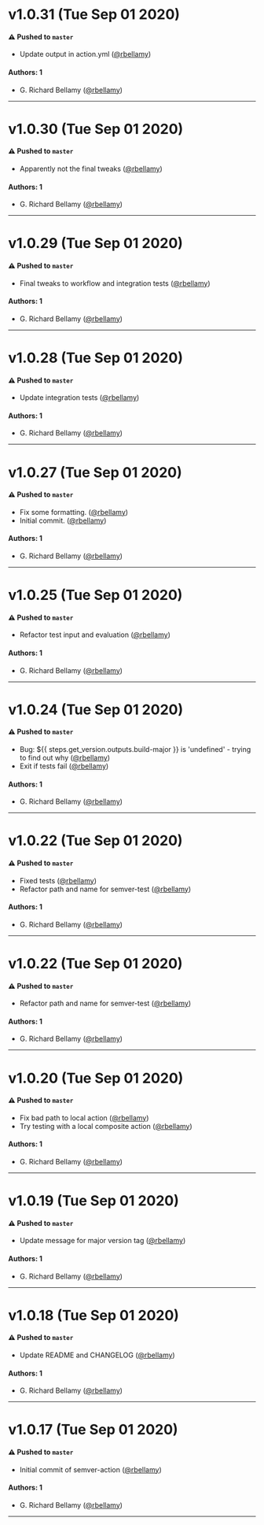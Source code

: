 # v1.0.31 (Tue Sep 01 2020)

#### ⚠️ Pushed to `master`

- Update output in action.yml ([@rbellamy](https://github.com/rbellamy))

#### Authors: 1

- G. Richard Bellamy ([@rbellamy](https://github.com/rbellamy))

---

# v1.0.30 (Tue Sep 01 2020)

#### ⚠️ Pushed to `master`

- Apparently not the final tweaks ([@rbellamy](https://github.com/rbellamy))

#### Authors: 1

- G. Richard Bellamy ([@rbellamy](https://github.com/rbellamy))

---

# v1.0.29 (Tue Sep 01 2020)

#### ⚠️ Pushed to `master`

- Final tweaks to workflow and integration tests ([@rbellamy](https://github.com/rbellamy))

#### Authors: 1

- G. Richard Bellamy ([@rbellamy](https://github.com/rbellamy))

---

# v1.0.28 (Tue Sep 01 2020)

#### ⚠️ Pushed to `master`

- Update integration tests ([@rbellamy](https://github.com/rbellamy))

#### Authors: 1

- G. Richard Bellamy ([@rbellamy](https://github.com/rbellamy))

---

# v1.0.27 (Tue Sep 01 2020)

#### ⚠️ Pushed to `master`

- Fix some formatting. ([@rbellamy](https://github.com/rbellamy))
- Initial commit. ([@rbellamy](https://github.com/rbellamy))

#### Authors: 1

- G. Richard Bellamy ([@rbellamy](https://github.com/rbellamy))

---

# v1.0.25 (Tue Sep 01 2020)

#### ⚠️ Pushed to `master`

- Refactor test input and evaluation ([@rbellamy](https://github.com/rbellamy))

#### Authors: 1

- G. Richard Bellamy ([@rbellamy](https://github.com/rbellamy))

---

# v1.0.24 (Tue Sep 01 2020)

#### ⚠️ Pushed to `master`

- Bug: ${{ steps.get_version.outputs.build-major }} is 'undefined' - trying to find out why ([@rbellamy](https://github.com/rbellamy))
- Exit if tests fail ([@rbellamy](https://github.com/rbellamy))

#### Authors: 1

- G. Richard Bellamy ([@rbellamy](https://github.com/rbellamy))

---

# v1.0.22 (Tue Sep 01 2020)

#### ⚠️ Pushed to `master`

- Fixed tests ([@rbellamy](https://github.com/rbellamy))
- Refactor path and name for semver-test ([@rbellamy](https://github.com/rbellamy))

#### Authors: 1

- G. Richard Bellamy ([@rbellamy](https://github.com/rbellamy))

---

# v1.0.22 (Tue Sep 01 2020)

#### ⚠️ Pushed to `master`

- Refactor path and name for semver-test ([@rbellamy](https://github.com/rbellamy))

#### Authors: 1

- G. Richard Bellamy ([@rbellamy](https://github.com/rbellamy))

---

# v1.0.20 (Tue Sep 01 2020)

#### ⚠️ Pushed to `master`

- Fix bad path to local action ([@rbellamy](https://github.com/rbellamy))
- Try testing with a local composite action ([@rbellamy](https://github.com/rbellamy))

#### Authors: 1

- G. Richard Bellamy ([@rbellamy](https://github.com/rbellamy))

---

# v1.0.19 (Tue Sep 01 2020)

#### ⚠️ Pushed to `master`

- Update message for major version tag ([@rbellamy](https://github.com/rbellamy))

#### Authors: 1

- G. Richard Bellamy ([@rbellamy](https://github.com/rbellamy))

---

# v1.0.18 (Tue Sep 01 2020)

#### ⚠️ Pushed to `master`

- Update README and CHANGELOG ([@rbellamy](https://github.com/rbellamy))

#### Authors: 1

- G. Richard Bellamy ([@rbellamy](https://github.com/rbellamy))

---

# v1.0.17 (Tue Sep 01 2020)

#### ⚠️ Pushed to `master`

- Initial commit of semver-action ([@rbellamy](https://github.com/rbellamy))

#### Authors: 1

- G. Richard Bellamy ([@rbellamy](https://github.com/rbellamy))

---
